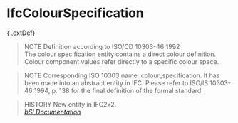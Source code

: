 IfcColourSpecification
======================
{ .extDef}  
> NOTE  Definition according to ISO/CD 10303-46:1992  
> The colour specification entity contains a direct colour definition. Colour
> component values refer directly to a specific colour space.  
  
> NOTE  Corresponding ISO 10303 name: colour_specification. It has been made
> into an abstract entity in IFC. Please refer to ISO/IS 10303-46:1994, p. 138
> for the final definition of the formal standard.  
  
> HISTORY  New entity in IFC2x2.  
[ _bSI
Documentation_](https://standards.buildingsmart.org/IFC/DEV/IFC4_2/FINAL/HTML/schema/ifcpresentationappearanceresource/lexical/ifccolourspecification.htm)


